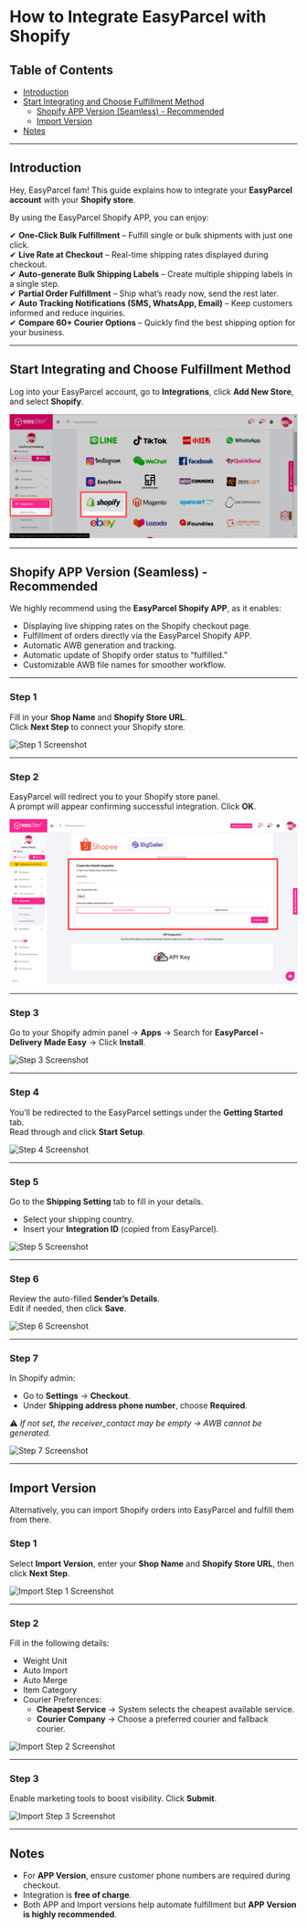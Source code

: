 # How to Integrate EasyParcel with Shopify

## Table of Contents
- [Introduction](#introduction)  
- [Start Integrating and Choose Fulfillment Method](#start-integrating-and-choose-fulfillment-method)  
  - [Shopify APP Version (Seamless) - Recommended](#shopify-app-version-seamless---recommended)  
  - [Import Version](#import-version)  
- [Notes](#notes)  

---

## Introduction
Hey, EasyParcel fam! This guide explains how to integrate your **EasyParcel account** with your **Shopify store**.  

By using the EasyParcel Shopify APP, you can enjoy:  

✔ **One-Click Bulk Fulfillment** – Fulfill single or bulk shipments with just one click.  
✔ **Live Rate at Checkout** – Real-time shipping rates displayed during checkout.  
✔ **Auto-generate Bulk Shipping Labels** – Create multiple shipping labels in a single step.  
✔ **Partial Order Fulfillment** – Ship what’s ready now, send the rest later.  
✔ **Auto Tracking Notifications (SMS, WhatsApp, Email)** – Keep customers informed and reduce inquiries.  
✔ **Compare 60+ Courier Options** – Quickly find the best shipping option for your business.  

---

## Start Integrating and Choose Fulfillment Method
Log into your EasyParcel account, go to **Integrations**, click **Add New Store**, and select **Shopify**.  

![Integration Navigation](sg/Pictures/SHI1.png)

---

## Shopify APP Version (Seamless) - Recommended  
We highly recommend using the **EasyParcel Shopify APP**, as it enables:  

- Displaying live shipping rates on the Shopify checkout page.  
- Fulfillment of orders directly via the EasyParcel Shopify APP.  
- Automatic AWB generation and tracking.  
- Automatic update of Shopify order status to “fulfilled.”  
- Customizable AWB file names for smoother workflow.  

---

### Step 1  
Fill in your **Shop Name** and **Shopify Store URL**.  
Click **Next Step** to connect your Shopify store.  

![Step 1 Screenshot](images/shopify-step1.png)  

---

### Step 2  
EasyParcel will redirect you to your Shopify store panel.  
A prompt will appear confirming successful integration. Click **OK**.  

![Step 2 Screenshot](sg/Pictures/SHI2.png)  

---

### Step 3  
Go to your Shopify admin panel → **Apps** → Search for **EasyParcel - Delivery Made Easy** → Click **Install**.  

![Step 3 Screenshot](images/shopify-step3.png)  

---

### Step 4  
You’ll be redirected to the EasyParcel settings under the **Getting Started** tab.  
Read through and click **Start Setup**.  

![Step 4 Screenshot](images/shopify-step4.png)  

---

### Step 5  
Go to the **Shipping Setting** tab to fill in your details.  
- Select your shipping country.  
- Insert your **Integration ID** (copied from EasyParcel).  

![Step 5 Screenshot](images/shopify-step5.png)  

---

### Step 6  
Review the auto-filled **Sender’s Details**.  
Edit if needed, then click **Save**.  

![Step 6 Screenshot](images/shopify-step6.png)  

---

### Step 7  
In Shopify admin:  
- Go to **Settings** → **Checkout**.  
- Under **Shipping address phone number**, choose **Required**.  

⚠️ *If not set, the receiver_contact may be empty → AWB cannot be generated.*  

![Step 7 Screenshot](images/shopify-step7.png)  

---

## Import Version  
Alternatively, you can import Shopify orders into EasyParcel and fulfill them from there.  

### Step 1  
Select **Import Version**, enter your **Shop Name** and **Shopify Store URL**, then click **Next Step**.  

![Import Step 1 Screenshot](images/shopify-import-step1.png)  

---

### Step 2  
Fill in the following details:  
- Weight Unit  
- Auto Import  
- Auto Merge  
- Item Category  
- Courier Preferences:  
  - **Cheapest Service** → System selects the cheapest available service.  
  - **Courier Company** → Choose a preferred courier and fallback courier.  

![Import Step 2 Screenshot](images/shopify-import-step2.png)  

---

### Step 3  
Enable marketing tools to boost visibility. Click **Submit**.  

![Import Step 3 Screenshot](images/shopify-import-step3.png)  

---

## Notes
- For **APP Version**, ensure customer phone numbers are required during checkout.  
- Integration is **free of charge**.  
- Both APP and Import versions help automate fulfillment but **APP Version is highly recommended**.  

